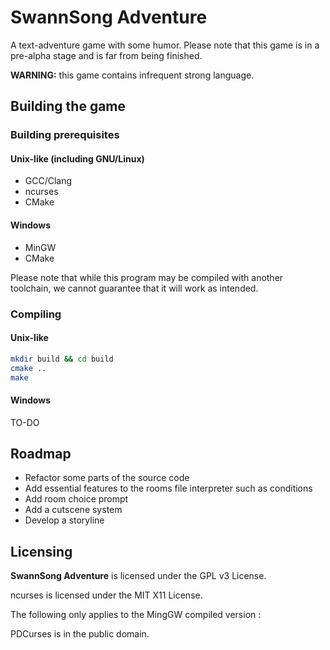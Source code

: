 # SwannSong Adventure
A text-adventure game with some humor. Please note that this game is in a pre-alpha stage and is far from being finished.

**WARNING:** this game contains infrequent strong language.

## Building the game

### Building prerequisites

#### Unix-like (including GNU/Linux)
* GCC/Clang
* ncurses
* CMake

#### Windows
* MinGW
* CMake

Please note that while this program may be compiled with another toolchain, we cannot guarantee that it will work as intended.

### Compiling

#### Unix-like
```bash
mkdir build && cd build
cmake .. 
make
```

#### Windows
TO-DO


## Roadmap
* Refactor some parts of the source code
* Add essential features to the rooms file interpreter such as conditions
* Add room choice prompt
* Add a cutscene system
* Develop a storyline


## Licensing
**SwannSong Adventure** is licensed under the GPL v3 License.

ncurses is licensed under the MIT X11 License.

The following only applies to the MingGW compiled version :

PDCurses is in the public domain.
